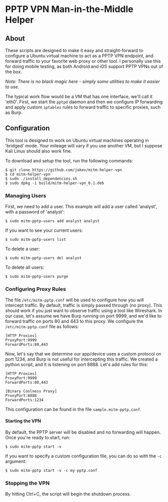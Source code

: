 # PPTP VPN Man-in-the-Middle Helper

## About
These scripts are designed to make it easy and straight-forward to configure a Ubuntu virtual machine to act as a PPTP VPN endpoint, and forward traffic to your favorite web proxy or other tool. I personally use this for doing mobile testing, as both Android and iOS support PPTP VPNs out of the box.

*Note: There is no black magic here - simply some utilities to make it easier to use.*

The typical work flow would be a VM that has one interface, we'll call it 'eth0'. First, we start the `pptpd` daemon and then we configure IP forwarding and apply custom `iptables` rules to forward traffic to specific proxies, such as Burp.

## Configuration
This tool is designed to work on Ubuntu virtual machines operating in 'bridged' mode. Your mileage will vary if you use another VM, but I suppose Kali Linux should also work fine.

To download and setup the tool, run the following commands:

    $ git clone https://github.com/jakev/mitm-helper-vpn
    $ cd mitm-helper-vpn
    $ sudo ./install_dependencies.sh
    $ sudo dpkg -i build/mitm-helper-vpn_0.1.deb

### Managing Users
First, we need to add a user. This example will add a user called 'analyst', with a password of 'analyst':

    $ sudo mitm-pptp-users add analyst analyst

If you want to see your current users:

    $ sudo mitm-pptp-users list

To delete a user:

    $ sudo mitm-pptp-users del analyst

To delete all users:

    $ sudo mitm-pptp-users purge

### Configuring Proxy Rules
The file `/etc/mitm-pptp.conf` will be used to configure how you will intercept traffic. By default, traffic is simply passed through (no proxy). This should work if you just want to observe traffic using a tool like Wireshark. In our case, let's assume we have Burp running on port 9999, and we'd like to forward traffic on ports 80 and 443 to this proxy. We configure the `/etc/mitm-pptp.conf` file as follows:

```
[HTTP Proxies]
ProxyPort:9999
ForwardPorts:80,443
```

Now, let's say that we determine our app/device uses a custom protocol on port 1234, and Burp is not useful for intercepting this traffic. We created a python script, and it is listening on port 8888. Let's add rules for this:

```
[HTTP Proxies]
ProxyPort:9999
ForwardPorts:80,443

[Binary Coolness Proxy]
ProxyPort:8888
ForwardPorts:1234
```

This configuration can be found in the file `sample.mitm-pptp.conf`.

#### Starting the VPN
By default, the PPTP server will be disabled and no forwarding will happen. Once you're ready to start, run:

    $ sudo mitm-pptp start -v

If you want to specify a custom configuration file, you can do so with the `-c` argument:

    $ sudo mitm-pptp start -v -c my-pptp.conf

### Stopping the VPN
By hitting Ctrl+C, the script will begin the shutdown process.
